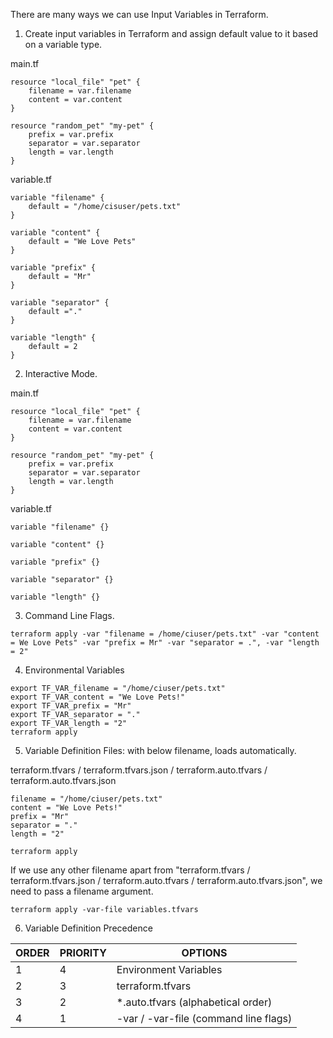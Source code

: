There are many ways we can use Input Variables in Terraform.
1. Create input variables in Terraform and assign default value to it based on a variable type.

main.tf
```
resource "local_file" "pet" {
    filename = var.filename
    content = var.content
}

resource "random_pet" "my-pet" {
    prefix = var.prefix
    separator = var.separator
    length = var.length
}
```

variable.tf
```
variable "filename" {
    default = "/home/cisuser/pets.txt"
}

variable "content" {
    default = "We Love Pets"
}

variable "prefix" {
    default = "Mr"
}

variable "separator" {
    default ="."
}

variable "length" {
    default = 2
}
```

2. Interactive Mode.

main.tf
```
resource "local_file" "pet" {
    filename = var.filename
    content = var.content
}

resource "random_pet" "my-pet" {
    prefix = var.prefix
    separator = var.separator
    length = var.length
}
```

variable.tf
```
variable "filename" {}

variable "content" {}

variable "prefix" {}

variable "separator" {}

variable "length" {}
```

3. Command Line Flags.

`terraform apply -var "filename = /home/ciuser/pets.txt" -var "content = We Love Pets" -var "prefix = Mr" -var "separator = .", -var "length = 2"`

4. Environmental Variables

`export TF_VAR_filename = "/home/ciuser/pets.txt"`  
`export TF_VAR_content = "We Love Pets!"`  
`export TF_VAR_prefix = "Mr"`  
`export TF_VAR_separator = "."`  
`export TF_VAR_length = "2"`  
`terraform apply`  

5. Variable Definition Files: with below filename, loads automatically.

terraform.tfvars / terraform.tfvars.json / terraform.auto.tfvars / terraform.auto.tfvars.json
```
filename = "/home/ciuser/pets.txt"
content = "We Love Pets!"
prefix = "Mr"
separator = "."
length = "2"
```
`terraform apply`


If we use any other filename apart from "terraform.tfvars / terraform.tfvars.json / terraform.auto.tfvars / terraform.auto.tfvars.json", we need to pass a filename argument.

`terraform apply -var-file variables.tfvars`

6. Variable Definition Precedence

| ORDER | PRIORITY | OPTIONS |
| ----------- | ----------- | ----------- |
| 1 | 4 | Environment Variables |
| 2 | 3 | terraform.tfvars |
| 3 | 2 | *.auto.tfvars (alphabetical order) |
| 4 | 1 | -var / -var-file (command line flags) |
